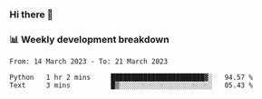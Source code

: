 ### Hi there 👋

### 📊 Weekly development breakdown
<!--START_SECTION:waka-->

```text
From: 14 March 2023 - To: 21 March 2023

Python   1 hr 2 mins     ███████████████████████▓░   94.57 %
Text     3 mins          █▒░░░░░░░░░░░░░░░░░░░░░░░   05.43 %
```

<!--END_SECTION:waka-->

